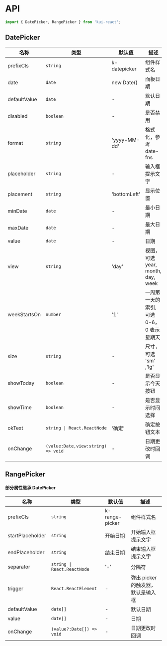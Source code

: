 # API

```jsx
import { DatePicker, RangePicker } from 'kui-react';
```

## DatePicker

| 名称         | 类型                               | 默认值       | 描述                                     |
| ------------ | ---------------------------------- | ------------ | ---------------------------------------- |
| prefixCls    | `string`                           | k-datepicker | 组件样式名                               |
| date         | `date`                             | new Date()   | 面板日期                                 |
| defaultValue | `date`                             | -            | 默认日期                                 |
| disabled     | `boolean`                          | -            | 是否禁用                                 |
| format       | `string`                           | 'yyyy-MM-dd' | 格式化，参考 date-fns                    |
| placeholder  | `string`                           | -            | 输入框提示文字                           |
| placement    | `string`                           | 'bottomLeft' | 显示位置                                 |
| minDate      | `date`                             | -            | 最小日期                                 |
| maxDate      | `date`                             | -            | 最大日期                                 |
| value        | `date`                             | -            | 日期                                     |
| view         | `string`                           | 'day'        | 视图，可选 year, month, day, week        |
| weekStartsOn | `number`                           | '1'          | 一周第一天的索引, 可选 0-6，0 表示星期天 |
| size         | `string`                           | -            | 尺寸，可选 'sm' ,'lg'                    |
| showToday    | `boolean`                          | -            | 是否显示今天按钮                         |
| showTime     | `boolean`                          | -            | 是否显示时间选择                         |
| okText       | `string \| React.ReactNode`        | '确定'       | 确定按钮文本                             |
| onChange     | `(value:Date,view:string) => void` | -            | 日期更改时回调                           |


## RangePicker
#### 部分属性继承 DatePicker

| 名称             | 类型                        | 默认值         | 描述                               |
| ---------------- | --------------------------- | -------------- | ---------------------------------- |
| prefixCls        | `string`                    | k-range-picker | 组件样式名                         |
| startPlaceholder | `string`                    | 开始日期       | 开始输入框提示文字                 |
| endPlaceholder   | `string`                    | 结束日期       | 结束输入框提示文字                 |
| separator        | `string \| React.ReactNode` | '-'            | 分隔符                             |
| trigger          | `React.ReactElement`        | -              | 弹出 picker 的触发器，默认是输入框 |
| defaultValue     | `date[]`                    | -              | 默认日期                           |
| value            | `date[]`                    | -              | 日期                               |
| onChange         | `(value?:Date[]) => void`   | -              | 日期更改时回调                     |
